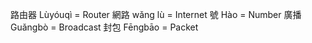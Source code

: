 路由器 Lùyóuqì = Router
網路 wǎng lù = Internet
號 Hào = Number
廣播 Guǎngbò = Broadcast
封包 Fēngbāo = Packet